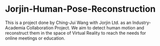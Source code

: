 # Jorjin-Human-Pose-Reconstruction
This is a project done by Ching-Jui Wang with Jorjin Ltd. as an Industry-Academia Collaboration Project. We aim to detect human motion and reconstruct them in the space of Virtual Reality to reach the needs for online meetings or education. 
